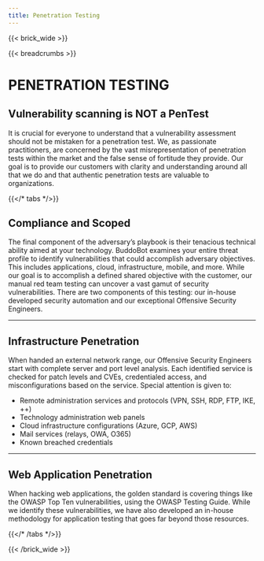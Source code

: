 ```yaml
---
title: Penetration Testing
---
```

{{< brick_wide >}}

{{< breadcrumbs >}}

# PENETRATION TESTING

## Vulnerability scanning is NOT a PenTest
 It is crucial for everyone to understand that a vulnerability assessment should not be mistaken for a penetration test. We, as passionate practitioners, are concerned by the vast misrepresentation of penetration tests within the market and the false sense of fortitude they provide. Our goal is to provide our customers with clarity and understanding around all that we do and that authentic penetration tests are valuable to organizations. 

{{</* tabs */>}}

## Compliance and Scoped 

The final component of the adversary’s playbook is their tenacious technical ability aimed at your technology. BuddoBot examines your entire threat profile to identify vulnerabilities that could accomplish adversary objectives. This includes applications, cloud, infrastructure, mobile, and more. While our goal is to accomplish a defined shared objective with the customer, our manual red team testing can uncover a vast gamut of security vulnerabilities. There are two components of this testing: our in-house developed security automation and our exceptional Offensive Security Engineers.

---

## Infrastructure Penetration 

When handed an external network range, our Offensive Security Engineers start with complete server and port level analysis. Each identified service is checked for patch levels and CVEs, credentialed access, and misconfigurations based on the service. Special attention is given to:
- Remote administration services and protocols (VPN, SSH, RDP, FTP, IKE, ++)
- Technology administration web panels
- Cloud infrastructure configurations (Azure, GCP, AWS)
- Mail services (relays, OWA, O365)
- Known breached credentials


---

## Web Application Penetration 

When hacking web applications, the golden standard is covering things like the OWASP Top Ten vulnerabilities, using the OWASP Testing Guide. While we identify these vulnerabilities, we have also developed an in-house methodology for application testing that goes far beyond those resources.

{{</* /tabs */>}}



{{< /brick_wide >}}